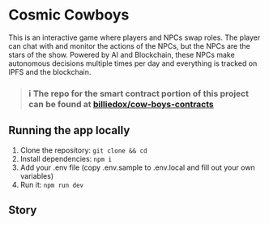# Cosmic Cowboys
This is an interactive game where players and NPCs swap roles. The player can chat with and monitor the actions of the NPCs, but the NPCs are the stars of the show. Powered by AI and Blockchain, these NPCs make autonomous decisions multiple times per day and everything is tracked on IPFS and the blockchain.

> ### ℹ️ The repo for the smart contract portion of this project can be found at [billiedox/cow-boys-contracts](https://github.com/billiedox/cow-boys-contract)

## Running the app locally
1. Clone the repository: `git clone && cd `
2. Install dependencies: `npm i`
3. Add your .env file (copy .env.sample to .env.local and fill out your own variables)
4. Run it: `npm run dev`

## Story
